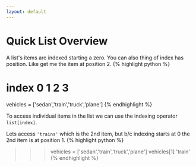 ```yaml
---
layout: default
---
```


# Quick List Overview

A list's items are indexed starting a zero. You can also thing of index has position. Like get me the item at position 2.
{% highlight python %}
# index       0       1       2       3
vehicles = ['sedan','train','truck','plane']
{% endhighlight %}

To access individual items in the list we can use the indexing operator `list[index]`.

Lets access `'trains'` which is the 2nd item, but b/c indexing starts at 0 the 2nd item is at position 1.
{% highlight python %}
>>> vehicles = ['sedan','train','truck','plane']
>>> vehicles[1]
>>> 'train'
{% endhighlight %}
